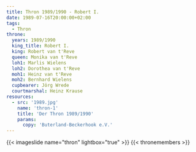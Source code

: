 ```yaml
---
title: Thron 1989/1990 - Robert I.
date: 1989-07-16T20:00:00+02:00
tags:
  - Thron
throne:
  years: 1989/1990
  king_title: Robert I.
  king: Robert van t'Reve
  queen: Monika van t'Reve
  loh1: Marlis Wielens
  loh2: Dorothea van t'Reve
  moh1: Heinz van t'Reve
  moh2: Bernhard Wielens
  cupbearer: Jörg Wrede
  courtmarshal: Heinz Krause
resources:
  - src: '1989.jpg'
    name: 'thron-1'
    title: 'Der Thron 1989/1990'
    params:
      copy: 'Buterland-Beckerhook e.V.'
---
```

{{< imageslide name="thron" lightbox="true" >}}
{{< thronemembers >}}

